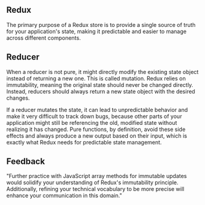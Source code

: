 ## Redux

The primary purpose of a Redux store is to provide a single source of truth for your application's state, making it predictable and easier to manage across different components.

## Reducer

When a reducer is not pure, it might directly modify the existing state object instead of returning a new one. This is called mutation. Redux relies on immutability, meaning the original state should never be changed directly. Instead, reducers should always return a new state object with the desired changes.

If a reducer mutates the state, it can lead to unpredictable behavior and make it very difficult to track down bugs, because other parts of your application might still be referencing the old, modified state without realizing it has changed. Pure functions, by definition, avoid these side effects and always produce a new output based on their input, which is exactly what Redux needs for predictable state management.

## Feedback

"Further practice with JavaScript array methods for immutable updates would solidify your understanding of Redux's immutability principle. Additionally, refining your technical vocabulary to be more precise will enhance your communication in this domain."
